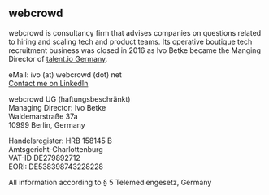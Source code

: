 ## webcrowd 
webcrowd is consultancy firm that advises companies on questions related to hiring and scaling tech and product teams.
Its operative boutique tech recruitment business was closed in 2016 as Ivo Betke became the Manging Director of <a href="https://www.talent.io">talent.io Germany</a>. 

eMail: ivo (at) webcrowd (dot) net  
<a href="https://www.linkedin.com/in/ibetke">Contact me on LinkedIn</a>  

webcrowd UG (haftungsbeschränkt)  
Managing Director: Ivo Betke  
Waldemarstraße 37a  
10999 Berlin, Germany  

Handelsregister: HRB 158145 B  
Amtsgericht-Charlottenburg  
VAT-ID DE279892712  
EORI: DE538398743228228

All information according to § 5 Telemediengesetz, Germany  
